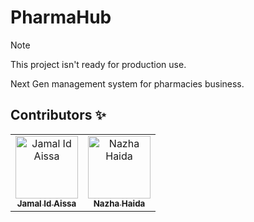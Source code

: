 # PharmaHub
> [!NOTE]  
> This project isn't ready for production use.

Next Gen management system for pharmacies business.


## Contributors ✨

<table>
  <tbody>
    <tr>
      <td align="center"><a href="https://jamalidaissa.vercel.app"><img src="https://avatars.githubusercontent.com/u/69154853?v=4" width="100px;" alt="Jamal Id Aissa"/><br /><sub><b>Jamal Id Aissa</b></sub></a><br /></td>
      <td align="center"><a href="https://github.com/nazhahaida"><img src="https://avatars.githubusercontent.com/u/152025655?v=4" width="100px;" alt="Nazha Haida"/><br /><sub><b>Nazha Haida</b></sub></a><br /></td>
    </tr>
  </tbody>
</table>
